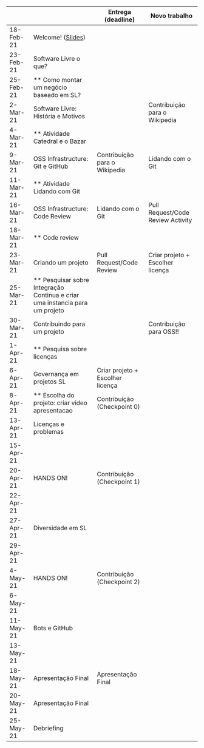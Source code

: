 
|           |                                                                                |     Entrega (deadline)               |     Novo trabalho                     |
|-----------|--------------------------------------------------------------------------------|--------------------------------------|---------------------------------------|
| 18-Feb-21 |     Welcome! ([Slides](notes/Lecture_01.pdf))                                                                   |                                      |                                      |
| 23-Feb-21 |     Software Livre o que?                                     |                                      |                                       | 
| 25-Feb-21 | ** Como montar um negócio baseado em SL?                                       |                                      |                                       |
| 2-Mar-21  |     Software Livre: História e Motivos                                           |                                      | Contribuição para o Wikipedia         |
| 4-Mar-21  | ** Atividade Catedral e o Bazar                                                |                                      |                                       |
| 9-Mar-21  |     OSS Infrastructure: Git e GitHub                                         | Contribuição para o Wikipedia        | Lidando com o Git                     |
| 11-Mar-21 | ** Atividade Lidando com Git                                                   |                                      |                                       |
| 16-Mar-21 |     OSS Infrastructure: Code Review                                            |Lidando com o Git                     |     Pull Request/Code Review Activity |
| 18-Mar-21 | ** Code review                                                                 |                                      |                                       |
| 23-Mar-21 |     Criando um projeto                                                  |     Pull Request/Code Review         | Criar projeto + Escolher licença      |
| 25-Mar-21 | ** Pesquisar sobre   Integração Continua e criar uma instancia para um projeto |                                      |                                       |
| 30-Mar-21 | Contribuindo para um projeto                                                   |                                      |     Contribuição para OSS!!           |
| 1-Apr-21  | ** Pesquisa sobre licenças                                                     |                                      |                                       |
| 6-Apr-21  | Governança em projetos SL                                    |     Criar projeto + Escolher licença |                                       |
| 8-Apr-21  | ** Escolha do projeto: criar video apresentacao                                | Contribuição (Checkpoint 0)          |                                       |
| 13-Apr-21 | Licenças e problemas                                                           |                                      |                                       |
| 15-Apr-21 |                                                                                |                                      |                                       |
| 20-Apr-21 |   HANDS ON!                                                                    | Contribuição (Checkpoint 1)          |                                       |
| 22-Apr-21 |                                                                                |                                      |                                       |
| 27-Apr-21 | Diversidade em SL                                                              |                                      |                                       |
| 29-Apr-21 |                                                                                |                                      |                                       |
| 4-May-21  |     HANDS ON!                                                                                         | Contribuição (Checkpoint 2)          |                                       |
| 6-May-21  |                                                                                |                                      |                                       |
| 11-May-21 |     Bots e GitHub                                                            |                                      |                                       |
| 13-May-21 |                                                                                |                                      |                                       |
| 18-May-21 |     Apresentação Final                                                         |     Apresentação Final               |                                       |
| 20-May-21 |     Apresentação Final                                                         |                                      |                                       |
| 25-May-21 |     Debriefing                                                                 |                                      |                                       |
